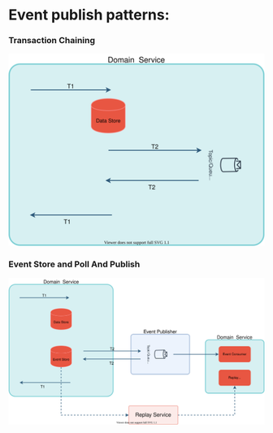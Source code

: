 # Event publish patterns:
### Transaction Chaining
<p align="center">
<img src="./transaction-chaining.svg">
</p>

### Event Store and Poll And Publish
<p align="center">
<img src="./event-store-and-publishing.svg">
</p>

